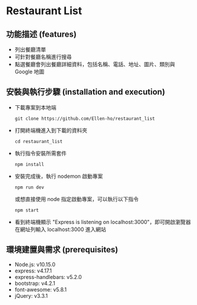 # Restaurant List

## 功能描述 (features)

- 列出餐廳清單
- 可針對餐廳名稱進行搜尋
- 點選餐廳會列出餐廳詳細資料，包括名稱、電話、地址、圖片、類別與 Google 地圖

## 安裝與執行步驟 (installation and execution)

- 下載專案到本地端

  ```
  git clone https://github.com/Ellen-ho/restaurant_list
  ```

- 打開終端機進入到下載的資料夾

  ```
  cd restaurant_list
  ```

- 執行指令安裝所需套件

  ```
  npm install
  ```

- 安裝完成後，執行 nodemon 啟動專案

  ```
  npm run dev
  ```

  或想直接使用 node 指定啟動專案，可以執行以下指令

  ```
  npm start
  ```

- 看到終端機顯示 "Express is listening on localhost:3000"，即可開啟瀏覽器在網址列輸入 localhost:3000 進入網站

## 環境建置與需求 (prerequisites)

- Node.js: v10.15.0
- express: v4.17.1
- express-handlebars: v5.2.0
- bootstrap: v4.2.1
- font-awesome: v5.8.1
- jQuery: v3.3.1
